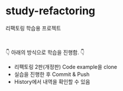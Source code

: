 # study-refactoring

리팩토링 학습용 프로젝트

<br>

👇 아래의 방식으로 학습을 진행함. 👇

* 리팩토링 2판(개정판) Code example을 clone
* 실습을 진행한 후 Commit & Push
* History에서 내역을 확인할 수 있음
